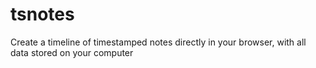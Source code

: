 # tsnotes
Create a timeline of timestamped notes directly in your browser, with all data stored on your computer
